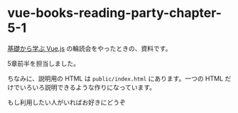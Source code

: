 # vue-books-reading-party-chapter-5-1

[基礎から学ぶ Vue.js](https://www.amazon.co.jp/dp/4863542453/) の輪読会をやったときの、資料です。

5章前半を担当しました。

ちなみに、説明用の HTML は `public/index.html` にあります。一つの HTML だけでいろいろ説明できるような作りになっています。

もし利用したい人がいればお好きにどうぞ
